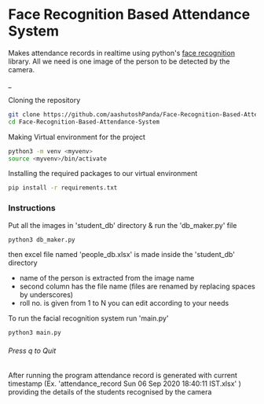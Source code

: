 # Face Recognition Based Attendance System
Makes attendance records in realtime using python's [face recognition](https://pypi.org/project/face-recognition/ "face recognition") library.
All we need is one image of the person to be detected by the camera.

_


Cloning the repository
```bash
git clone https://github.com/aashutoshPanda/Face-Recognition-Based-Attendance-System.git
cd Face-Recognition-Based-Attendance-System
```
Making Virtual environment for the project
```bash
python3 -m venv <myvenv>
source <myvenv>/bin/activate
```
Installing the required packages to our virtual environment
```bash
pip install -r requirements.txt
```



### Instructions
Put all the images in 'student_db' directory & run the 'db_maker.py' file 
```bash
python3 db_maker.py
```
then excel file named 'people_db.xlsx' is made inside the 'student_db' directory
- name of the person is extracted from the image name
- second column has the file name (files are renamed by replacing spaces by underscores)
- roll no. is given from 1 to N you can edit according to your needs

To run the facial recognition system run 'main.py'
```bash
python3 main.py
```
###### Press q to Quit

After running the program attendance record is generated with current timestamp (Ex. 'attendance_record Sun 06 Sep 2020 18:40:11 IST.xlsx' ) providing the details of the students recognised by the camera
